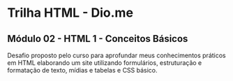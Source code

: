 # Trilha HTML - Dio.me
## Módulo 02 - HTML 1 - Conceitos Básicos

Desafio proposto pelo curso para aprofundar meus conhecimentos práticos em HTML elaborando um site utilizando formulários, estruturação e formatação de texto, mídias e tabelas e CSS básico.

